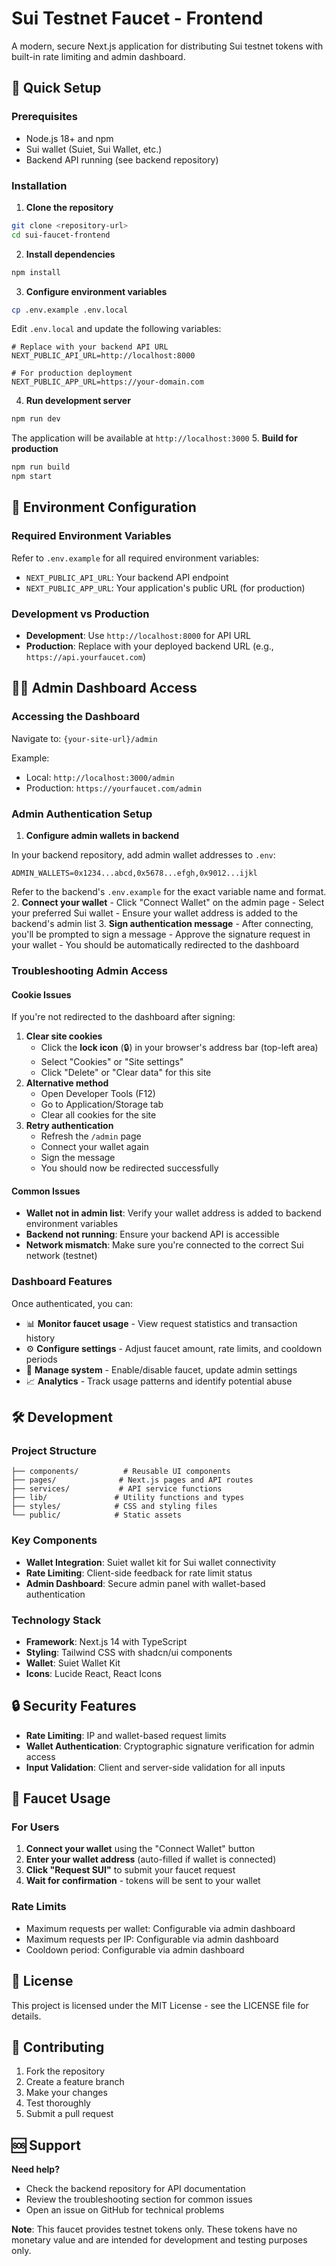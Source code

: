

# Sui Testnet Faucet - Frontend

A modern, secure Next.js application for distributing Sui testnet tokens with built-in rate limiting and admin dashboard.

## 🚀 Quick Setup

### Prerequisites

- Node.js 18+ and npm
- Sui wallet (Suiet, Sui Wallet, etc.)
- Backend API running (see backend repository)


### Installation

1. **Clone the repository**

```bash
git clone <repository-url>
cd sui-faucet-frontend
```

2. **Install dependencies**

```bash
npm install
```

3. **Configure environment variables**

```bash
cp .env.example .env.local
```

Edit `.env.local` and update the following variables:

```env
# Replace with your backend API URL
NEXT_PUBLIC_API_URL=http://localhost:8000

# For production deployment
NEXT_PUBLIC_APP_URL=https://your-domain.com
```

4. **Run development server**

```bash
npm run dev
```

The application will be available at `http://localhost:3000`
5. **Build for production**

```bash
npm run build
npm start
```


## 🔧 Environment Configuration

### Required Environment Variables

Refer to `.env.example` for all required environment variables:

- `NEXT_PUBLIC_API_URL`: Your backend API endpoint
- `NEXT_PUBLIC_APP_URL`: Your application's public URL (for production)


### Development vs Production

- **Development**: Use `http://localhost:8000` for API URL
- **Production**: Replace with your deployed backend URL (e.g., `https://api.yourfaucet.com`)


## 👨💼 Admin Dashboard Access

### Accessing the Dashboard

Navigate to: `{your-site-url}/admin`

Example:

- Local: `http://localhost:3000/admin`
- Production: `https://yourfaucet.com/admin`


### Admin Authentication Setup

1. **Configure admin wallets in backend**

In your backend repository, add admin wallet addresses to `.env`:

```env
ADMIN_WALLETS=0x1234...abcd,0x5678...efgh,0x9012...ijkl
```

Refer to the backend's `.env.example` for the exact variable name and format.
2. **Connect your wallet**
    - Click "Connect Wallet" on the admin page
    - Select your preferred Sui wallet
    - Ensure your wallet address is added to the backend's admin list
3. **Sign authentication message**
    - After connecting, you'll be prompted to sign a message
    - Approve the signature request in your wallet
    - You should be automatically redirected to the dashboard

### Troubleshooting Admin Access

#### Cookie Issues

If you're not redirected to the dashboard after signing:

1. **Clear site cookies**
    - Click the **lock icon** (🔒) in your browser's address bar (top-left area)
    - Select "Cookies" or "Site settings"
    - Click "Delete" or "Clear data" for this site
2. **Alternative method**
    - Open Developer Tools (F12)
    - Go to Application/Storage tab
    - Clear all cookies for the site
3. **Retry authentication**
    - Refresh the `/admin` page
    - Connect your wallet again
    - Sign the message
    - You should now be redirected successfully

#### Common Issues

- **Wallet not in admin list**: Verify your wallet address is added to backend environment variables
- **Backend not running**: Ensure your backend API is accessible
- **Network mismatch**: Make sure you're connected to the correct Sui network (testnet)


### Dashboard Features

Once authenticated, you can:

- 📊 **Monitor faucet usage** - View request statistics and transaction history
- ⚙️ **Configure settings** - Adjust faucet amount, rate limits, and cooldown periods
- 🔧 **Manage system** - Enable/disable faucet, update admin settings
- 📈 **Analytics** - Track usage patterns and identify potential abuse


## 🛠️ Development

### Project Structure

```
├── components/          # Reusable UI components
├── pages/              # Next.js pages and API routes
├── services/           # API service functions
├── lib/               # Utility functions and types
├── styles/            # CSS and styling files
└── public/            # Static assets
```


### Key Components

- **Wallet Integration**: Suiet wallet kit for Sui wallet connectivity
- **Rate Limiting**: Client-side feedback for rate limit status
- **Admin Dashboard**: Secure admin panel with wallet-based authentication


### Technology Stack

- **Framework**: Next.js 14 with TypeScript
- **Styling**: Tailwind CSS with shadcn/ui components
- **Wallet**: Suiet Wallet Kit
- **Icons**: Lucide React, React Icons


## 🔒 Security Features

- **Rate Limiting**: IP and wallet-based request limits
- **Wallet Authentication**: Cryptographic signature verification for admin access
- **Input Validation**: Client and server-side validation for all inputs


## 🎯 Faucet Usage

### For Users

1. **Connect your wallet** using the "Connect Wallet" button
2. **Enter your wallet address** (auto-filled if wallet is connected)
3. **Click "Request SUI"** to submit your faucet request
4. **Wait for confirmation** - tokens will be sent to your wallet

### Rate Limits

- Maximum requests per wallet: Configurable via admin dashboard
- Maximum requests per IP: Configurable via admin dashboard
- Cooldown period: Configurable via admin dashboard


## 📝 License

This project is licensed under the MIT License - see the LICENSE file for details.

## 🤝 Contributing

1. Fork the repository
2. Create a feature branch
3. Make your changes
4. Test thoroughly
5. Submit a pull request

## 🆘 Support

**Need help?**

- Check the backend repository for API documentation
- Review the troubleshooting section for common issues
- Open an issue on GitHub for technical problems

**Note**: This faucet provides testnet tokens only. These tokens have no monetary value and are intended for development and testing purposes only.
